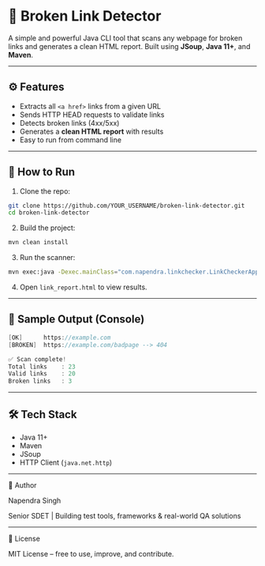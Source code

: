 # 🔗 Broken Link Detector

A simple and powerful Java CLI tool that scans any webpage for broken links and generates a clean HTML report. Built using **JSoup**, **Java 11+**, and **Maven**.

---

## ⚙️ Features

- Extracts all `<a href>` links from a given URL
- Sends HTTP HEAD requests to validate links
- Detects broken links (4xx/5xx)
- Generates a **clean HTML report** with results
- Easy to run from command line

---

## 🚀 How to Run

1. Clone the repo:

```bash
git clone https://github.com/YOUR_USERNAME/broken-link-detector.git
cd broken-link-detector
```

2. Build the project:

```bash
mvn clean install
```

3. Run the scanner:

```bash
mvn exec:java -Dexec.mainClass="com.napendra.linkchecker.LinkCheckerApp" -Dexec.args="https://example.com"
```

4. Open `link_report.html` to view results.

---   


## 📄 Sample Output (Console)

```c#
[OK]      https://example.com
[BROKEN]  https://example.com/badpage --> 404

✅ Scan complete!
Total links    : 23
Valid links    : 20
Broken links   : 3

```
---
## 🛠 Tech Stack
* Java 11+
* Maven
* JSoup
* HTTP Client (`java.net.http`)

---
👤 Author

Napendra Singh

Senior SDET | Building test tools, frameworks & real-world QA solutions

---
📌 License

MIT License – free to use, improve, and contribute.

